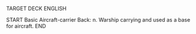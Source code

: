TARGET DECK
ENGLISH

START
Basic
Aircraft-carrier
Back: n. Warship carrying and used as a base for aircraft.
END
